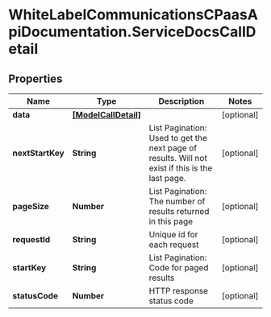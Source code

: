 # WhiteLabelCommunicationsCPaasApiDocumentation.ServiceDocsCallDetail

## Properties

Name | Type | Description | Notes
------------ | ------------- | ------------- | -------------
**data** | [**[ModelCallDetail]**](ModelCallDetail.md) |  | [optional] 
**nextStartKey** | **String** | List Pagination: Used to get the next page of results. Will not exist if this is the last page. | [optional] 
**pageSize** | **Number** | List Pagination: The number of results returned in this page | [optional] 
**requestId** | **String** | Unique id for each request | [optional] 
**startKey** | **String** | List Pagination: Code for paged results | [optional] 
**statusCode** | **Number** | HTTP response status code | [optional] 


